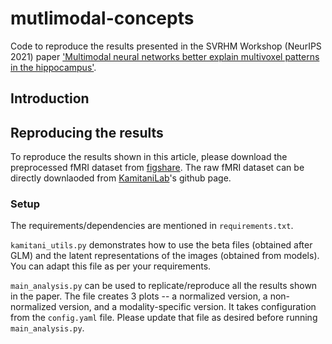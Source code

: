 # mutlimodal-concepts

Code to reproduce the results presented in the SVRHM Workshop (NeurIPS 2021) paper ['Multimodal neural networks better explain multivoxel patterns in the hippocampus'](https://openreview.net/forum?id=6dymbuga7nL).


## Introduction

<!-- <p align='center'><img src="./images/Flow_conceptcellproject.png" width="600")></p> -->



## Reproducing the results
To reproduce the results shown in this article, please download the preprocessed fMRI dataset from [figshare](link).
The raw fMRI dataset can be directly downlaoded from [KamitaniLab](https://github.com/KamitaniLab/GenericObjectDecoding)'s github page.

### Setup 

The requirements/dependencies are mentioned in `requirements.txt`.

`kamitani_utils.py` demonstrates how to use the beta files (obtained after GLM) and the latent representations of the images (obtained from models). You can adapt this file as per your requirements.

`main_analysis.py` can be used to replicate/reproduce all the results shown in the paper. The file creates 3 plots -- a normalized version, a non-normalized version, and a modality-specific version. It takes configuration from the `config.yaml` file. Please update that file as desired before running `main_analysis.py`.









